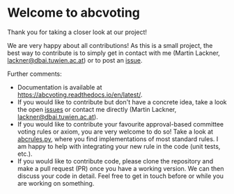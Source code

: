 # Welcome to abcvoting

Thank you for taking a closer look at our project! 

We are very happy about all contributions! As this is a small project, 
the best way to contribute is to simply get in contact with me (Martin Lackner, lackner@dbai.tuwien.ac.at) or to
post an [issue](https://github.com/martinlackner/abcvoting/issues).

Further comments:
- Documentation is available at https://abcvoting.readthedocs.io/en/latest/.
- If you would like to contribute but don't have a concrete idea, take a look the open [issues](https://github.com/martinlackner/abcvoting/issues) or
contact me directly (Martin Lackner, lackner@dbai.tuwien.ac.at).
- If you would like to contribute your favourite approval-based committee voting rules or axiom, you are very welcome to do so! 
Take a look at [abcrules.py](https://github.com/martinlackner/abcvoting/blob/master/abcvoting/abcrules.py), where you find
implementations of most standard rules. I am happy to help with integrating your new rule in the code (unit tests, etc.).
- If you would like to contribute code, please clone the repository and make a pull request (PR) once you have a working version. 
We can then discuss your code in detail. Feel free to get in touch before or while you are working on something.
